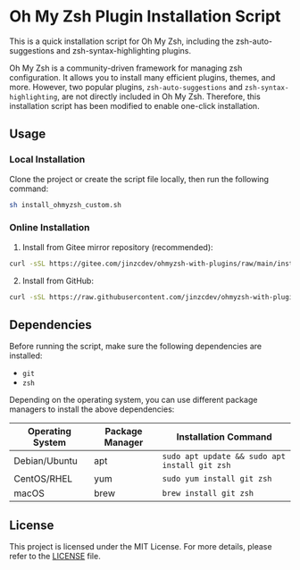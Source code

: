 # Oh My Zsh Plugin Installation Script

This is a quick installation script for Oh My Zsh, including the zsh-auto-suggestions and zsh-syntax-highlighting plugins.

Oh My Zsh is a community-driven framework for managing zsh configuration. It allows you to install many efficient plugins, themes, and more. However, two popular plugins, `zsh-auto-suggestions` and `zsh-syntax-highlighting`, are not directly included in Oh My Zsh. Therefore, this installation script has been modified to enable one-click installation.

## Usage

### Local Installation

Clone the project or create the script file locally, then run the following command:

```sh
sh install_ohmyzsh_custom.sh
```

### Online Installation

1. Install from Gitee mirror repository (recommended):

```sh
curl -sSL https://gitee.com/jinzcdev/ohmyzsh-with-plugins/raw/main/install_ohmyzsh_custom.sh | sh
```

2. Install from GitHub:

```sh
curl -sSL https://raw.githubusercontent.com/jinzcdev/ohmyzsh-with-plugins/main/install_ohmyzsh_custom.sh | sh
```

## Dependencies

Before running the script, make sure the following dependencies are installed:

-   `git`
-   `zsh`

Depending on the operating system, you can use different package managers to install the above dependencies:

| Operating System | Package Manager | Installation Command                          |
| ---------------- | --------------- | --------------------------------------------- |
| Debian/Ubuntu    | apt             | `sudo apt update && sudo apt install git zsh` |
| CentOS/RHEL      | yum             | `sudo yum install git zsh`                    |
| macOS            | brew            | `brew install git zsh`                        |

## License

This project is licensed under the MIT License. For more details, please refer to the [LICENSE](./LICENSE) file.
